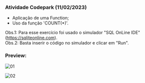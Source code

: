 <h3>Atividade Codepark (11/02/2023)</h3>

- Aplicação de uma Function;
- Uso da função 'COUNT(*)'.

Obs.1: Para esse exercício foi usado o simulador "SQL OnLine IDE" (https://sqliteonline.com).<br>
Obs.2: Basta inserir o código no simulador e clicar em "Run".

<h3>Preview:</h3>

![01](https://user-images.githubusercontent.com/118065155/218261567-6838d58b-4838-468b-8066-50ea288eb5f1.png)

![02](https://user-images.githubusercontent.com/118065155/218261569-881436e6-d211-4961-8ae6-ef57787d1571.png)
